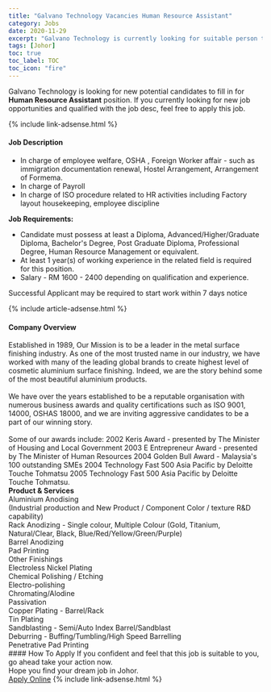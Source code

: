 ```yaml
---
title: "Galvano Technology Vacancies Human Resource Assistant" 
category: Jobs 
date: 2020-11-29 
excerpt: "Galvano Technology is currently looking for suitable person to fill in the Human Resource Assistant which positioned at Johor" 
tags: [Johor] 
toc: true 
toc_label: TOC 
toc_icon: "fire" 
--- 
```


<p>Galvano Technology is looking for new potential candidates to fill in for <b>Human Resource Assistant</b> position. If you currently looking for new job opportunities and qualified with the job desc, feel free to apply this job.
</p>{% include link-adsense.html %} 
<div><div><div><h4>Job Description</h4></div></div><div><div><span><div><ul><li>In charge of employee welfare, OSHA , Foreign Worker affair -&#160;such as immigration documentation&#160;renewal, Hostel Arrangement,&#160;Arrangement of Formema.</li><li>In charge of Payroll</li><li>In charge of ISO procedure related to HR activities including Factory layout housekeeping, employee discipline</li></ul><p><strong>Job Requirements:</strong></p><ul><li>Candidate must possess at least a Diploma, Advanced/Higher/Graduate Diploma, Bachelor's Degree, Post Graduate Diploma, Professional Degree, Human Resource Management or equivalent.</li><li>At least 1 year(s) of working experience in the related field is required for this position.</li><li>Salary - RM 1600 - 2400 depending on qualification and experience.</li></ul><p>Successful Applicant may be required to start work within 7 days notice</p></div></span></div></div></div> 
{% include article-adsense.html %} 
<div><div><div><h4>Company Overview</h4></div></div><div><div><span><div><div>
<div>Established in 1989, Our Mission is to be a leader in the metal surface finishing industry. As one of the most trusted name in our industry, we have worked with many of the leading global brands to create highest level of cosmetic aluminium surface finishing. Indeed, we are the story behind some of the most beautiful aluminium products.<br>
<br>
We have over the years established to be a reputable organisation with numerous business awards and quality certifications such as ISO 9001, 14000, OSHAS 18000, and we are inviting aggressive candidates to be a part of our winning story.<br>
&#160;</div>
<div>Some of our awards include: 2002 Keris Award - presented by The Minister of Housing and Local Government 2003 E Entrepreneur Award - presented by The Minister of Human Resources 2004 Golden Bull Award - Malaysia's 100 outstanding SMEs 2004 Technology Fast 500 Asia Pacific by Deloitte Touche Tohmatsu 2005 Technology Fast 500 Asia Pacific by Deloitte Touche Tohmatsu.</div>
</div>
<div><strong>Product &amp; Services</strong></div>
<div>
<div>
<div>Aluminium Anodising</div>
<div>(Industrial production and New Product / Component Color / texture R&amp;D capability)</div>
<div>Rack Anodizing - Single colour, Multiple Colour (Gold, Titanium, Natural/Clear, Black, Blue/Red/Yellow/Green/Purple)</div>
<div>Barrel Anodizing</div>
<div>Pad Printing</div>
<div>Other Finishings</div>
<div>Electroless Nickel Plating</div>
<div>Chemical Polishing / Etching</div>
<div>Electro-polishing</div>
<div>Chromating/Alodine</div>
<div>Passivation</div>
<div>Copper Plating - Barrel/Rack</div>
<div>Tin Plating</div>
<div>Sandblasting - Semi/Auto Index Barrel/Sandblast</div>
<div>Deburring - Buffing/Tumbling/High Speed Barrelling</div>
<div>Penetrative Pad Printing</div>
</div>
</div></div></span></div></div></div> 
#### How To Apply 
If you confident and feel that this job is suitable to you, go ahead take your action now. <br/> 
Hope you find your dream job in Johor. <br/> 
<a href="https://www.jobstreet.com.my/en/job/human-resource-assistant-4432668?jobId=jobstreet-my-job-4432668&sectionRank=7&token=0~5dfc45e5-5755-4597-8ce8-8345171d7983&fr=SRP%20View%20In%20New%20Ta" class="btn btn--info" target="_blank" rel="nofollow noopenner">Apply Online</a> 
{% include link-adsense.html %} 